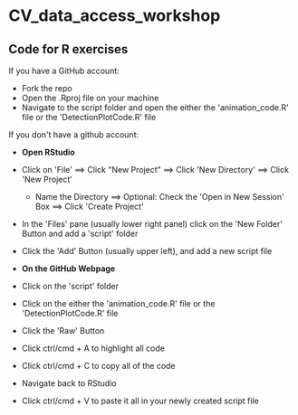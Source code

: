 # CV_data_access_workshop
## Code for R exercises

If you have a GitHub account:

+ Fork the repo
+ Open the .Rproj file on your machine
+ Navigate to the script folder and open the either the 'animation_code.R' file or the 'DetectionPlotCode.R' file



If you don't have a github account:

+ __Open RStudio__
+ Click on 'File' ==> Click "New Project" ==> Click 'New Directory' ==> Click 'New Project'
  - Name the Directory ==> Optional: Check the 'Open in New Session' Box ==> Click 'Create Project'
+ In the 'Files' pane (usually lower right panel) click on the 'New Folder' Button and add a 'script' folder
+ Click the 'Add' Button (usually upper left), and add a new script file

+ __On the GitHub Webpage__ 
+ Click on the 'script' folder
+ Click on the either the 'animation_code.R' file or the 'DetectionPlotCode.R' file
+ Click the 'Raw' Button
+ Click ctrl/cmd + A to highlight all code
+ Click ctrl/cmd + C to copy all of the code
+ Navigate back to RStudio
+ Click ctrl/cmd + V to paste it all in your newly created script file


